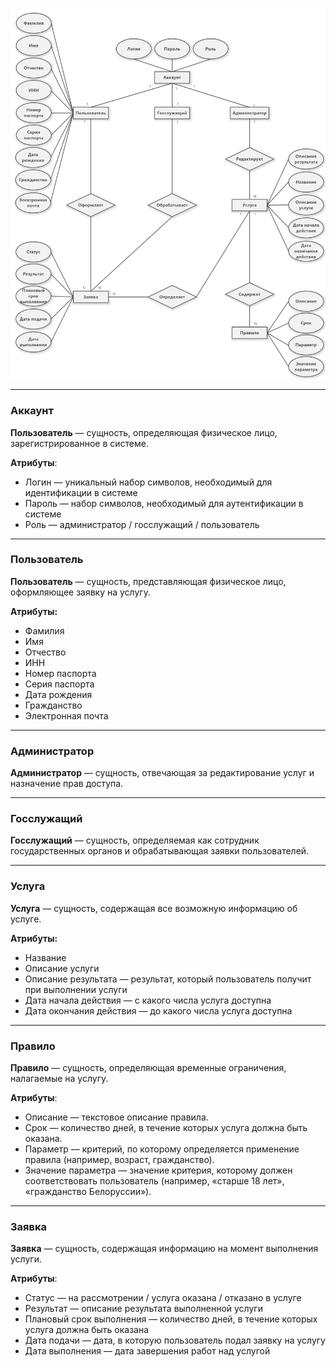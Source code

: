 ![](ERD.png)

---
### Аккаунт
**Пользователь** — сущность, определяющая физическое лицо, зарегистрированное в системе.

**Атрибуты**:
- Логин — уникальный набор символов, необходимый для идентификации в системе
- Пароль — набор символов, необходимый для аутентификации в системе 
- Роль — администратор / госслужащий / пользователь

---
### Пользователь
**Пользователь** — сущность, представляющая физическое лицо, оформляющее заявку на услугу.

**Атрибуты:**
- Фамилия
- Имя
- Отчество
- ИНН
- Номер паспорта
- Серия паспорта
- Дата рождения
- Гражданство
- Электронная почта

---
### Администратор
**Администратор** — сущность, отвечающая за редактирование услуг и назначение прав доступа.

---
### Госслужащий
**Госслужащий** — сущность, определяемая как сотрудник государственных органов и обрабатывающая заявки пользователей.

---
### Услуга
**Услуга** — сущность, содержащая все возможную информацию об услуге.

**Атрибуты:**
- Название
- Описание услуги
- Описание результата — результат, который пользователь получит при выполнении услуги
- Дата начала действия — с какого числа услуга доступна
- Дата окончания действия — до какого числа услуга доступна

---
### Правило
**Правило** — сущность, определяющая временные ограничения, налагаемые на услугу.

**Атрибуты**: 
- Описание — текстовое описание правила.
- Срок — количество дней, в течение которых услуга должна быть оказана.
- Параметр — критерий, по которому определяется применение правила (например, возраст, гражданство).
- Значение параметра — значение критерия, которому должен соответствовать пользователь (например, «старше 18 лет», «гражданство Белоруссии»).

---
### Заявка
**Заявка** — сущность, содержащая информацию на момент выполнения услуги.

**Атрибуты**:
- Статус — на рассмотрении / услуга оказана / отказано в услуге 
- Результат — описание результата выполненной услуги
- Плановый срок выполнения — количество дней, в течение которых услуга должна быть оказана
- Дата подачи — дата, в которую пользователь подал заявку на услугу
- Дата выполнения — дата завершения работ над услугой